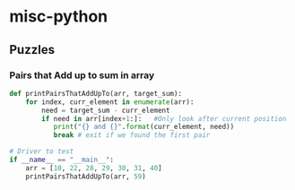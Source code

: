 # misc-python
## Puzzles
### Pairs that Add up to sum in array
```python
def printPairsThatAddUpTo(arr, target_sum):
    for index, curr_element in enumerate(arr):
        need = target_sum - curr_element
        if need in arr[index+1:]:   #Only look after current position
           print("{} and {}".format(curr_element, need))
           break # exit if we found the first pair

# Driver to test
if __name__ == "__main__":
    arr = [10, 22, 28, 29, 30, 31, 40]
    printPairsThatAddUpTo(arr, 59)
```
